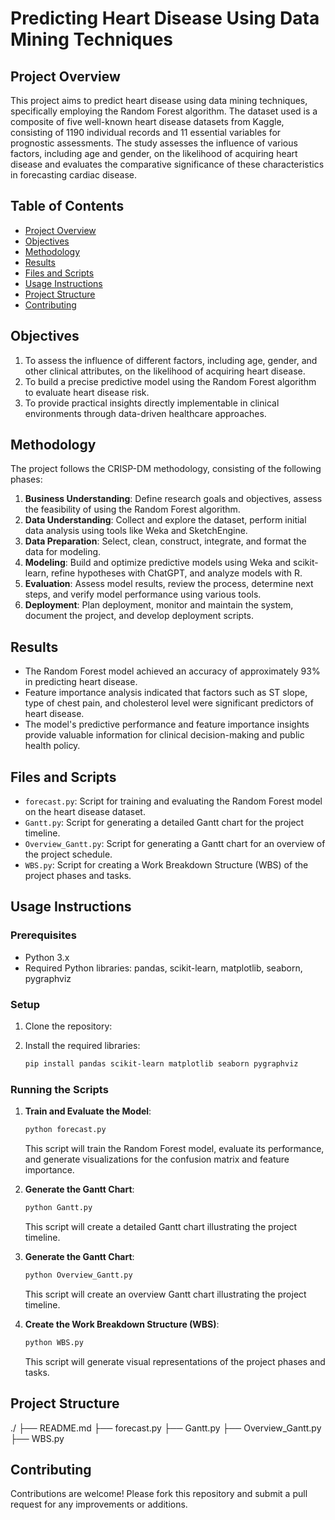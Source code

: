 # Predicting Heart Disease Using Data Mining Techniques

## Project Overview
This project aims to predict heart disease using data mining techniques, specifically employing the Random Forest algorithm. The dataset used is a composite of five well-known heart disease datasets from Kaggle, consisting of 1190 individual records and 11 essential variables for prognostic assessments. The study assesses the influence of various factors, including age and gender, on the likelihood of acquiring heart disease and evaluates the comparative significance of these characteristics in forecasting cardiac disease.

## Table of Contents
- [Project Overview](#project-overview)
- [Objectives](#objectives)
- [Methodology](#methodology)
- [Results](#results)
- [Files and Scripts](#files-and-scripts)
- [Usage Instructions](#usage-instructions)
- [Project Structure](#project-structure)
- [Contributing](#contributing)

## Objectives
1. To assess the influence of different factors, including age, gender, and other clinical attributes, on the likelihood of acquiring heart disease.
2. To build a precise predictive model using the Random Forest algorithm to evaluate heart disease risk.
3. To provide practical insights directly implementable in clinical environments through data-driven healthcare approaches.

## Methodology
The project follows the CRISP-DM methodology, consisting of the following phases:
1. **Business Understanding**: Define research goals and objectives, assess the feasibility of using the Random Forest algorithm.
2. **Data Understanding**: Collect and explore the dataset, perform initial data analysis using tools like Weka and SketchEngine.
3. **Data Preparation**: Select, clean, construct, integrate, and format the data for modeling.
4. **Modeling**: Build and optimize predictive models using Weka and scikit-learn, refine hypotheses with ChatGPT, and analyze models with R.
5. **Evaluation**: Assess model results, review the process, determine next steps, and verify model performance using various tools.
6. **Deployment**: Plan deployment, monitor and maintain the system, document the project, and develop deployment scripts.

## Results
- The Random Forest model achieved an accuracy of approximately 93% in predicting heart disease.
- Feature importance analysis indicated that factors such as ST slope, type of chest pain, and cholesterol level were significant predictors of heart disease.
- The model's predictive performance and feature importance insights provide valuable information for clinical decision-making and public health policy.

## Files and Scripts
- `forecast.py`: Script for training and evaluating the Random Forest model on the heart disease dataset.
- `Gantt.py`: Script for generating a detailed Gantt chart for the project timeline.
- `Overview_Gantt.py`: Script for generating a Gantt chart for an overview of the project schedule.
- `WBS.py`: Script for creating a Work Breakdown Structure (WBS) of the project phases and tasks.

## Usage Instructions
### Prerequisites
- Python 3.x
- Required Python libraries: pandas, scikit-learn, matplotlib, seaborn, pygraphviz

### Setup
1. Clone the repository:

2. Install the required libraries:
    ```bash
    pip install pandas scikit-learn matplotlib seaborn pygraphviz
    ```

### Running the Scripts
1. **Train and Evaluate the Model**:
    ```bash
    python forecast.py
    ```
    This script will train the Random Forest model, evaluate its performance, and generate visualizations for the confusion matrix and feature importance.

2. **Generate the Gantt Chart**:
    ```bash
    python Gantt.py
    ```
    This script will create a detailed Gantt chart illustrating the project timeline.

3. **Generate the Gantt Chart**:
    ```bash
    python Overview_Gantt.py
    ```
    This script will create an overview Gantt chart illustrating the project timeline.

4. **Create the Work Breakdown Structure (WBS)**:
    ```bash
    python WBS.py
    ```
    This script will generate visual representations of the project phases and tasks.

## Project Structure
./
├── README.md
├── forecast.py
├── Gantt.py
├── Overview_Gantt.py
├── WBS.py

## Contributing
Contributions are welcome! Please fork this repository and submit a pull request for any improvements or additions.

